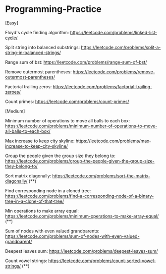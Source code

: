 # Programming-Practice

[Easy]

Floyd's cycle finding algorithm: https://leetcode.com/problems/linked-list-cycle/

Split string into balanced substrings: https://leetcode.com/problems/split-a-string-in-balanced-strings/

Range sum of bst: https://leetcode.com/problems/range-sum-of-bst/

Remove outermost parentheses: https://leetcode.com/problems/remove-outermost-parentheses/

Factorial trailing zeros: https://leetcode.com/problems/factorial-trailing-zeroes/ 

Count primes: https://leetcode.com/problems/count-primes/

[Medium]

Minimum number of operations to move all balls to each box: https://leetcode.com/problems/minimum-number-of-operations-to-move-all-balls-to-each-box/

Max increase to keep city skyline: https://leetcode.com/problems/max-increase-to-keep-city-skyline/

Group the people given the group size they belong to: https://leetcode.com/problems/group-the-people-given-the-group-size-they-belong-to/

Sort matrix diagonally: https://leetcode.com/problems/sort-the-matrix-diagonally/  (**)

Find corresponding node in a cloned tree: https://leetcode.com/problems/find-a-corresponding-node-of-a-binary-tree-in-a-clone-of-that-tree/

Min operations to make array equal: https://leetcode.com/problems/minimum-operations-to-make-array-equal/ (**)

Sum of nodes with even valued grandparents: https://leetcode.com/problems/sum-of-nodes-with-even-valued-grandparent/

Deepest leaves sum: https://leetcode.com/problems/deepest-leaves-sum/

Count vowel strings: https://leetcode.com/problems/count-sorted-vowel-strings/ (**)
